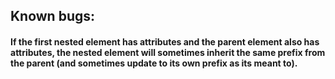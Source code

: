 ## Known bugs:

#### If the first nested element has attributes and the parent element also has attributes, the nested element will sometimes inherit the same prefix from the parent (and sometimes update to its own prefix as its meant to).